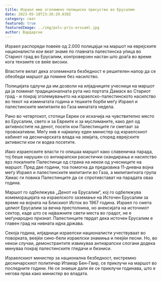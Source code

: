 ```yaml
---
title: Израел има зголемено полициско присуство во Ерусалим
date: 2023-05-18T23:26:29.630Z
category: свет
featured: true
featuredImage: ../img/polc-pris-ersuaml.jpg
author: Вардарски
---
```

Израел распореди повеќе од 2.000 полицајци на маршот на еврејските националисти кои веат знаме по главната палестинска улица во Стариот град во Ерусалим, контроверзен настан што доаѓа во време кога тензиите се веќе високи.

Властите велат дека зголемената безбедност е решителен напор да се обезбеди маршот да помине без насилство.

Полицијата одлучи да им дозволи на илјадниците учесници на маршот да ја поминат традиционалната рута низ портата Дамаск во Стариот град - и покрај зголемувањето на израелско-палестинското насилство во текот на изминатата година и тешките борби меѓу Израел и палестинските милитанти во Газа минатата недела.

Рано во четвртокот, стотици Евреи се искачија на чувствително место во Ерусалим, свето и за Евреите и за муслиманите, како дел од активностите на денот, посети кои Палестинците ги сметаат за провокативни. Меѓу нив е најмалку еден министер од израелскиот кабинет на десничарската влада на земјата, според еврејските активисти кои ги водеа посетите.

Иако израелските власти го опишаа маршот како славеничка парада, тој беше нарушен со антиарапски расистички скандирања и насилство врз локалните Палестинци од страна на некои од учесниците на маршот. Пред две години, тоа помогна да предизвика 11-дневна војна меѓу Израел и палестинските милитанти во Газа, а милитантната група Хамас ги повика Палестинците да се спротивстават на парадата оваа година.

Маршот го одбележува „Денот на Ерусалим“, кој го одбележува комеморацијата на израелското заземање на Источен Ерусалим за време на војната на Блискиот Исток во 1967 година. Израел го смета целиот Ерусалим за вечна престолнина, но анексијата на источниот сектор, каде што се најважните свети места во градот, не е меѓународно признат. Палестинците тврдат дека источен Ерусалим е главен град на нивната идна држава.

Секоја година, илјадници израелски националисти учествуваат во поворката, веејќи сино-бели израелски знамиња и пеејќи песни. Но, во некои случаи, демонстрантите извикуваа антиарапски слогани додека минуваа покрај палестинските гледачи и бизниси.

Израелскиот министер за национална безбедност, екстремно десничарскиот политичар Итамар Бен-Гвир, се приклучи на маршот во последните години. Не се знаеше дали ќе се приклучи годинава, што е негова прва како министер во владата.